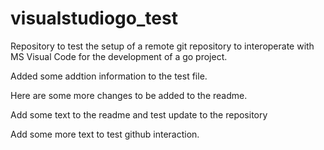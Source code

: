 # visualstudiogo_test
Repository to test the setup of a remote git repository to interoperate with MS Visual Code for the development of a go project. 

Added some addtion information to the test file. 

Here are some more changes to be added to the readme.

Add some text to the readme and test update to the repository

Add some more text to test github interaction. 